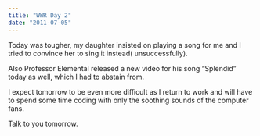 ```yaml
---
title: "WWR Day 2"
date: "2011-07-05"
---
```


<div class="content">
<p>Today was tougher, my daughter insisted on playing a song for me and I tried
to convince her to sing it instead( unsuccessfully).</p>
<p>Also Professor Elemental released a new video for his song “Splendid” today as
well, which I had to abstain from.</p>
<p>I expect tomorrow to be even more difficult as I return to work and will have
to spend some time coding with only the soothing sounds of the computer fans.</p>
<p>Talk to you tomorrow.</p>
</div>
